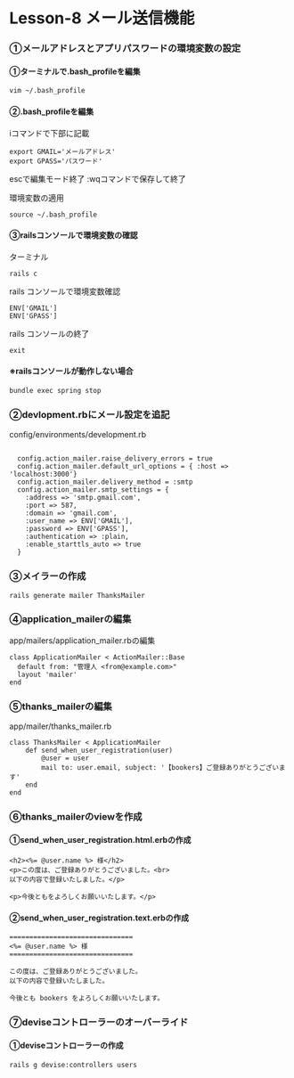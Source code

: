 # Lesson-8 メール送信機能
### ①メールアドレスとアプリパスワードの環境変数の設定
#### ①ターミナルで.bash_profileを編集
```
vim ~/.bash_profile
```
#### ②.bash_profileを編集
iコマンドで下部に記載
```
export GMAIL='メールアドレス'
export GPASS='パスワード'
```
escで編集モード終了
:wqコマンドで保存して終了

環境変数の適用
```
source ~/.bash_profile
```
#### ③railsコンソールで環境変数の確認
ターミナル
```
rails c
```
rails コンソールで環境変数確認
```
ENV['GMAIL']
ENV['GPASS']
```
rails コンソールの終了
```
exit
```
#### ※railsコンソールが動作しない場合
```
bundle exec spring stop
```
### ②devlopment.rbにメール設定を追記
config/environments/development.rb
```

  config.action_mailer.raise_delivery_errors = true
  config.action_mailer.default_url_options = { :host => 'localhost:3000'}
  config.action_mailer.delivery_method = :smtp
  config.action_mailer.smtp_settings = {
    :address => 'smtp.gmail.com',
    :port => 587,
    :domain => 'gmail.com',
    :user_name => ENV['GMAIL'],
    :password => ENV['GPASS'],
    :authentication => :plain,
    :enable_starttls_auto => true
  }

```
### ③メイラーの作成
```
rails generate mailer ThanksMailer
```
### ④application_mailerの編集
app/mailers/application_mailer.rbの編集
```
class ApplicationMailer < ActionMailer::Base
  default from: "管理人 <from@example.com>"
  layout 'mailer'
end
```
### ⑤thanks_mailerの編集
app/mailer/thanks_mailer.rb
```
class ThanksMailer < ApplicationMailer
    def send_when_user_registration(user)
        @user = user
        mail to: user.email, subject: '【bookers】ご登録ありがとうございます'
    end
end
```
### ⑥thanks_mailerのviewを作成
#### ①send_when_user_registration.html.erbの作成
```
<h2><%= @user.name %> 様</h2>
<p>この度は、ご登録ありがとうございました。<br>
以下の内容で登録いたしました。</p>

<p>今後ともをよろしくお願いいたします。</p>
```
#### ②send_when_user_registration.text.erbの作成
```
===============================
<%= @user.name %> 様
===============================

この度は、ご登録ありがとうございました。
以下の内容で登録いたしました。

今後とも bookers をよろしくお願いいたします。
```
### ⑦deviseコントローラーのオーバーライド
#### ①deviseコントローラーの作成
```
rails g devise:controllers users
```